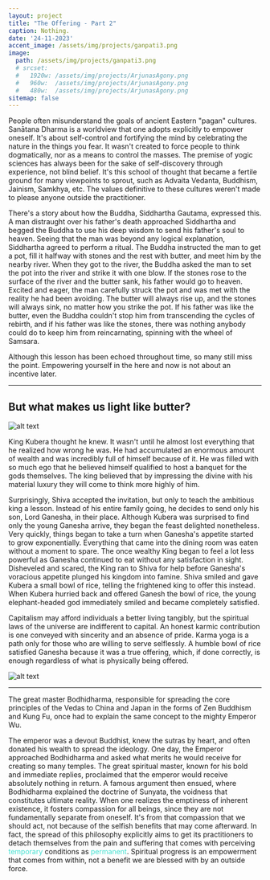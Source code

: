 ```yaml
---
layout: project
title: "The Offering - Part 2"
caption: Nothing.
date: '24-11-2023'
accent_image: /assets/img/projects/ganpati3.png   
image: 
  path: /assets/img/projects/ganpati3.png
  # srcset: 
  #   1920w: /assets/img/projects/ArjunasAgony.png
  #   960w:  /assets/img/projects/ArjunasAgony.png
  #   480w:  /assets/img/projects/ArjunasAgony.png
sitemap: false
---
```


People often misunderstand the goals of ancient Eastern "pagan" cultures. Sanātana Dharma is a worldview that one adopts explicitly to empower oneself. It's about self-control and fortifying the mind by celebrating the nature in the things you fear. It wasn't created to force people to think dogmatically, nor as a means to control the masses. The premise of yogic sciences has always been for the sake of self-discovery through experience, not blind belief. It's this school of thought that became a fertile ground for many viewpoints to sprout, such as Advaita Vedanta, Buddhism, Jainism, Samkhya, etc. The values definitive to these cultures weren't made to please anyone outside the practitioner. 

There's a story about how the Buddha, Siddhartha Gautama, expressed this. A man distraught over his father's death approached Siddhartha and begged the Buddha to use his deep wisdom to send his father's soul to heaven. Seeing that the man was beyond any logical explanation, Siddhartha agreed to perform a ritual. The Buddha instructed the man to get a pot, fill it halfway with stones and the rest with butter, and meet him by the nearby river. When they got to the river, the Buddha asked the man to set the pot into the river and strike it with one blow. If the stones rose to the surface of the river and the butter sank, his father would go to heaven. Excited and eager, the man carefully struck the pot and was met with the reality he had been avoiding. The butter will always rise up, and the stones will always sink, no matter how you strike the pot. If his father was like the butter, even the Buddha couldn't stop him from transcending the cycles of rebirth, and if his father was like the stones, there was nothing anybody could do to keep him from reincarnating, spinning with the wheel of Samsara.

Although this lesson has been echoed throughout time, so many still miss the point. Empowering yourself in the here and now is not about an incentive later. 

---

<h2>But what makes us light like butter?</h2>

![alt text](/assets/img/projects/TheOffering.png)


King Kubera thought he knew. It wasn't until he almost lost everything that he realized how wrong he was. He had accumulated an enormous amount of wealth and was incredibly full of himself because of it. He was filled with so much ego that he believed himself qualified to host a banquet for the gods themselves. The king believed that by impressing the divine with his material luxury they will come to think more highly of him. 

Surprisingly, Shiva accepted the invitation, but only to teach the ambitious king a lesson. Instead of his entire family going, he decides to send only his son, Lord Ganesha, in their place. Although Kubera was surprised to find only the young Ganesha arrive, they began the feast delighted nonetheless. Very quickly, things began to take a turn when Ganesha's appetite started to grow exponentially. Everything that came into the dining room was eaten without a moment to spare. The once wealthy King began to feel a lot less powerful as Ganesha continued to eat without any satisfaction in sight. Disheveled and scared, the King ran to Shiva for help before Ganesha's voracious appetite plunged his kingdom into famine. Shiva smiled and gave Kubera a small bowl of rice, telling the frightened king to offer this instead. When Kubera hurried back and offered Ganesh the bowl of rice, the young elephant-headed god immediately smiled and became completely satisfied.

Capitalism may afford individuals a better living tangibly, but the spiritual laws of the universe are indifferent to capital. An honest karmic contribution is one conveyed with sincerity and an absence of pride. Karma yoga is a path only for those who are willing to serve selflessly. A humble bowl of rice satisfied Ganesha because it was a true offering, which, if done correctly, is enough regardless of what is physically being offered.

![alt text](/assets/img/projects/ganpati3.png)


---

The great master Bodhidharma, responsible for spreading the core principles of the Vedas to China and Japan in the forms of Zen Buddhism and Kung Fu, once had to explain the same concept to the mighty Emperor Wu.

The emperor was a devout Buddhist, knew the sutras by heart, and often donated his wealth to spread the ideology. One day, the Emperor approached Bodhidharma and asked what merits he would receive for creating so many temples. The great spiritual master, known for his bold and immediate replies, proclaimed that the emperor would receive absolutely nothing in return. A famous argument then ensued, where Bodhidharma explained the doctrine of Sunyata, the voidness that constitutes ultimate reality. When one realizes the emptiness of inherent existence, it fosters compassion for all beings, since they are not fundamentally separate from oneself. It's from that compassion that we should act, not because of the selfish benefits that may come afterward. In fact, the spread of this philosophy explicitly aims to get its practitioners to detach themselves from the pain and suffering that comes with perceiving <span style="color:turquoise">temporary</span> conditions as <span style="color:turquoise">permanent</span>. Spiritual progress is an empowerment that comes from within, not a benefit we are blessed with by an outside force.







